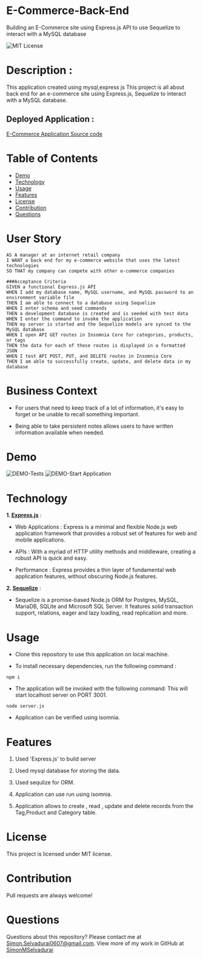 # E-Commerce-Back-End

Building an E-Commerce site using Express.js API to use Sequelize to interact with a MySQL database

![MIT License](https://img.shields.io/badge/license-MIT-green)

# Description :

This application created using mysql,express js
This project is all about back end for an e-commerce site using Express.js, Sequelize to interact with a MySQL database.

## Deployed Application :

[E-Commerce Application Source code](https://github.com/SimonMSelvadurai/E-Commerce-Back-End)

# Table of Contents

- [Demo](#demo)
- [Technology](#technology)
- [Usage](#usage)
- [Features](#features)
- [License](#license)
- [Contribution](#contribution)
- [Questions](#questions)

# User Story

```
AS A manager at an internet retail company
I WANT a back end for my e-commerce website that uses the latest technologies
SO THAT my company can compete with other e-commerce companies

###Acceptance Criteria
GIVEN a functional Express.js API
WHEN I add my database name, MySQL username, and MySQL password to an environment variable file
THEN I am able to connect to a database using Sequelize
WHEN I enter schema and seed commands
THEN a development database is created and is seeded with test data
WHEN I enter the command to invoke the application
THEN my server is started and the Sequelize models are synced to the MySQL database
WHEN I open API GET routes in Insomnia Core for categories, products, or tags
THEN the data for each of these routes is displayed in a formatted JSON
WHEN I test API POST, PUT, and DELETE routes in Insomnia Core
THEN I am able to successfully create, update, and delete data in my database
```

# Business Context

- For users that need to keep track of a lot of information, it's easy to forget or be unable to recall something important.

- Being able to take persistent notes allows users to have written information available when needed.

# Demo

![DEMO-Tests](./demo/Insomnia_Tests.gif)
![DEMO-Start Application](./demo/Start_Application.gif)

# Technology

**1. [Express.js](https://expressjs.com/)** :

- Web Applications : Express is a minimal and flexible Node.js web application framework that provides a robust set of features for web and mobile applications.

- APIs : With a myriad of HTTP utility methods and middleware, creating a robust API is quick and easy.

- Performance : Express provides a thin layer of fundamental web application features, without obscuring Node.js features.

**2. [Sequelize](https://sequelize.org/master/index.html)** :

- Sequelize is a promise-based Node.js ORM for Postgres, MySQL, MariaDB, SQLite and Microsoft SQL Server. It features solid transaction support, relations, eager and lazy loading, read replication and more.

# Usage

- Clone this repository to use this application on local machine.

- To install necessary dependencies, run the following command :

```
npm i
```

- The application will be invoked with the following command: This will start localhost server on PORT 3001.

```
node server.js
```

- Application can be verified using isomnia.

# Features

1. Used 'Express.js' to build server

2. Used mysql database for storing the data.

3. Used sequlize for ORM.

4. Application can use run using isomnia.

5. Application allows to create , read , update and delete records from the Tag,Product and Category table.

# License

This project is licensed under MIT license.

# Contribution

Pull requests are always welcome!

# Questions

Questions about this repository? Please contact me at [Simon.Selvadurai0607@gmail.com](mailto:Simon.Selvadurai0607@gmail.com). View more of my work in GitHub at [SimonMSelvadurai](https://github.com/SimonMSelvadurai)
